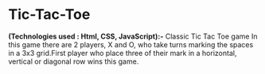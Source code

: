 # Tic-Tac-Toe

**(Technologies used : Html, CSS, JavaScript):-**
Classic Tic Tac Toe game  In this game there are 2 players, X and O, who take turns marking the spaces in a 3x3 grid.First player who place three of their mark in a horizontal, vertical or diagonal row wins this game.
